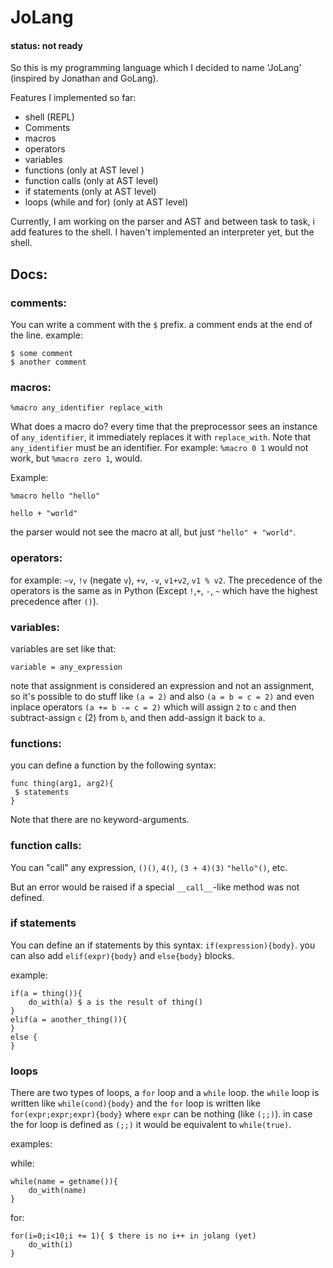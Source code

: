 # JoLang
#### status: not ready

So this is my programming language which I decided to name 'JoLang' (inspired by Jonathan and GoLang).

Features I implemented so far:
- shell (REPL)
- Comments
- macros
- operators
- variables
- functions (only at AST level )
- function calls (only at AST level)
- if statements (only at AST level)
- loops (while and for) (only at AST level)

Currently, I am working on the parser and AST and between task to task, i add features to the shell.
I haven't implemented an interpreter yet, but the shell.

## Docs:

### comments:
You can write a comment with the `$` prefix. a comment ends at the end of the line.
example:

```
$ some comment
$ another comment
```

### macros:
`%macro any_identifier replace_with`

What does a macro do? every time that the preprocessor sees an instance of
`any_identifier`, it immediately replaces it with `replace_with`.
Note that `any_identifier` must be an identifier.
For example: `%macro 0 1` would not work, but `%macro zero 1`, would.

Example:

`%macro hello "hello"`

`hello + "world"`

the parser would not see the macro at all, but just `"hello" + "world"`.

### operators:
for example: `~v`, `!v` (negate `v`), `+v`, `-v`, `v1+v2`, `v1 % v2`.
The precedence of the operators is the same as in Python (Except `!`,`+`, `-`, `~` which have the highest precedence after `()`).

### variables:
variables are set like that: 

`variable = any_expression`

note that assignment is considered an expression and not an assignment, 
so it's possible to do stuff like `(a = 2)` and also `(a = b = c = 2)` and even
inplace operators `(a += b -= c = 2)` which will assign `2` to `c`
and then subtract-assign `c` (2) from `b`, and then add-assign it back to `a`.


### functions:
you can define a function by the following syntax:

```
func thing(arg1, arg2){
 $ statements
}
```

Note that there are no keyword-arguments.

### function calls:
You can "call" any expression, `()()`, `4()`, `(3 + 4)(3)` `"hello"()`, etc.

But an error would be raised if a special `__call__`-like method was not defined.

### if statements
You can define an if statements by this syntax: `if(expression){body}`.
you can also add `elif(expr){body}` and `else{body}` blocks.

example:

```
if(a = thing()){
    do_with(a) $ a is the result of thing()
}
elif(a = another_thing()){
}
else {
}
```

### loops

There are two types of loops, a `for` loop and a `while` loop.
the `while` loop is written like `while(cond){body}` and the `for` loop
is written like `for(expr;expr;expr){body}` where `expr` can be nothing (like `(;;)`).
in case the for loop is defined as `(;;)` it would be equivalent to `while(true)`.

examples:

while:
```
while(name = getname()){
    do_with(name)
}
```
for:
```
for(i=0;i<10;i += 1){ $ there is no i++ in jolang (yet)
    do_with(i)
}
```
